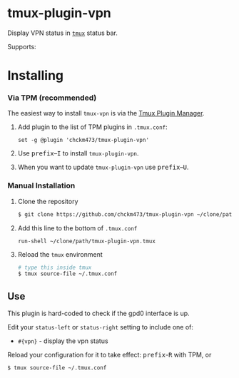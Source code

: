 # tmux-plugin-vpn

Display VPN status in [`tmux`](https://tmux.github.io/) status bar.

Supports:

# Installing

### Via TPM (recommended)

The easiest way to install `tmux-vpn` is via the [Tmux Plugin
Manager](https://github.com/tmux-plugins/tpm).

1. Add plugin to the list of TPM plugins in `.tmux.conf`:

    ``` tmux
    set -g @plugin 'chckm473/tmux-plugin-vpn'
    ```

2. Use <kbd>prefix</kbd>–<kbd>I</kbd> to install `tmux-plugin-vpn`.

3. When you want to update `tmux-plugin-vpn` use <kbd>prefix</kbd>–<kbd>U</kbd>.

### Manual Installation

1. Clone the repository

    ``` sh
    $ git clone https://github.com/chckm473/tmux-plugin-vpn ~/clone/path
    ```

2. Add this line to the bottom of `.tmux.conf`

    ``` tmux
    run-shell ~/clone/path/tmux-plugin-vpn.tmux
    ```

3. Reload the `tmux` environment

    ``` sh
    # type this inside tmux
    $ tmux source-file ~/.tmux.conf
    ```

## Use

This plugin is hard-coded to check if the gpd0 interface is up.

Edit your `status-left` or `status-right` setting to include one of:

- `#{vpn}` - display the vpn status

Reload your configuration for it to take effect: <kbd>prefix</kbd>-<kbd>R</kbd> with TPM, or

``` sh
$ tmux source-file ~/.tmux.conf
```

